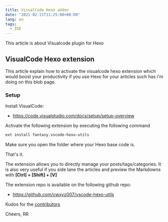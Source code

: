```yaml
---
title: VisualCode Hexo addon
date: "2021-02-21T11:25:00+00:00"
lang: en
tags:
  - IDE
---
```


This article is about Visualcode plugin for Hexo

## VisualCode Hexo extension ##

This article explain how to activate the visualcode hexo extension which would boost your productivity if you use Hexo for your articles such has i'm doing on this blob page.

### Setup ###

Install VisualCode:

* <https://code.visualstudio.com/docs/setup/setup-overview>

Activate the following extension by executing the following command

```bash
ext install fantasy.vscode-hexo-utils
```

Make sure you open the folder where your Hexo base code is.

That's it.

The extension allows you to directly manage your posts/tags/categories. It is also very useful if you side lane the articles and preview the Markdowns with **[Ctrl] + [Shift] + [V]**

The extension repo is available on the following github repo:

* <https://github.com/cwxyz007/vscode-hexo-utils>

Kudos for the [contributors](https://github.com/cwxyz007/vscode-hexo-utils/graphs/contributors)

Cheers,
RR

